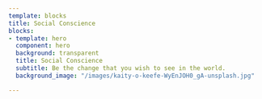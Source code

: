 ```yaml
---
template: blocks
title: Social Conscience
blocks:
- template: hero
  component: hero
  background: transparent
  title: Social Conscience
  subtitle: Be the change that you wish to see in the world.
  background_image: "/images/kaity-o-keefe-WyEnJOH0_gA-unsplash.jpg"

---
```

